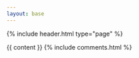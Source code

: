 ```yaml
---
layout: base
---
```


{% include header.html type="page" %}

<div class="container-md" role="main">
  <div class="row">
    <div class="col-sm-8 offset-sm-1 col-md-8 offset-md-1 col-xl-8 offset-xl-1 col-lg-8 offset-lg-1">
      {{ content }}
      {% include comments.html %}
    </div>
  </div>
</div>
